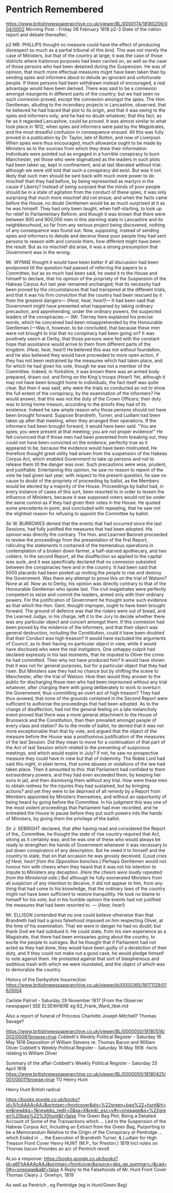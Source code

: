 # Pentrich Remembered

https://www.britishnewspaperarchive.co.uk/viewer/BL/0000174/18180206/004/0002
Morning Post - Friday 06 February 1818
p2-3
State of the nation report and debate thereafter;

p2 MR. PHILLIPS thought no measure could have the effect of producing disrespect so much as a partial tribunal of this kind. This was not merely the case of Ministers, but that of the country at large; it was the case of those districts where traitorous purposes had been carried on, as well as the case of those persons who had been detained during the Suspension. He was of opinion, that much more effectual measures mignt have been taken than by sending spies and informers about to delude an ignorant and unfortunate people. If these persons had been withdrawn instead of encouraged, a real advantage would have been derived. There was said to be a connexion amongst insurgents in different parts of the country; but we had seen no such connexion proved, except the connexion amongst the spies. The Hon. Gentleman, alluding to the incendiary projects in Lancashire, observed, that he believed he had traced that plot to its origin, and that it was owing to the spies and informers only; and he had no doubt whatever, that this fact, as far as it regarded Lancashire, could be proved. It was almost similar to what took place in 1812, when spies and informers were paid by the Magistrates, and the most dreadful confusion in consequence ensued. All this was fully proved in a publication by Dr. Taylor, late of Bolton, and now of Liverpool. When spies were thus encouraged, much allowance ought to be made by Ministers as to the sources from which they drew their information. Individuals were pointed out as engaged in a horrible conspiracy to burn Manchester, yet those who were stigmatized as the leaders in such plots had been taken up, kept in confinement, and at last liberated without trial. although we were still told that such a conspiracy did exist. But was it not likely that such men should be sent back with much more power to do mischief than they had before, by being represented as martyrs in the cause if Liberty? Instead of being surpised that the minds of poor people should be in a state of agitation from the conduct of these spies, it was only surprising that much more mischief did not ensue; and when the facts came before the House, no doubt Gentlemen would be as much surprised at it as he was himself. They had only been taught, when half-starting, to look up for relief to Parliamentary Reform; and though it was known that there were between 800 and 900,000 men in this alarming state in Lancashire and its neighbbourhood, so far from any serious project being discovered, nothing of any consequence was found out. Now, supposing, instead of sending spies and informers to delude and deceive these poor people they had sent persons to reason with and console them, how different might have been the result. But as no mischief did arise, it was a strong presumption that Government was in the wrong.

Mr. WYNNE thought it would have been better if all discussion had been postponed till the question had passed of referring the papers to a Committee; but as so much had been said, he owed it to the House and himself to declare, that his opinion of the propriety of the Suspension of the Habeas Carpus Act last year remained unchanged; that its necessity had been proved by the circumstances that had transpired at the different trials, and that it was his firm conviction that the country had been rescued by it from the greatest dangers— *(Hear, hear, hear!)—* It had been said that Government might have prevented what happened by taking ordinary precaution, and apprehending, under the ordinary powers, the suspected leaders of the conspiracies.— (Mr. Tierney here explained his precise words, which he conceived had been misapprehended by the Honourable Gentleman.)—Was it, however, to be concluded, that because these men were not brought to trial that no conspiracy had been going on? It was positively sworn at Derby, that those persons were fed with the constant hope that assistance would arrive to them from different parts of the kingdom. *(Hear, hear, hear!)* He believed this was not without foundation, and he also believed they would have proceeded to more open action, if they has not been restrained by the measures which had taken place, and for which he had given his vote, though he was not a member of the Committee. Indeed, in Yorkshire, it was known there was an armed body prepared, drawn out, and firing on the King's troops (*Hear!*) Yet, although it may not have been brought home to individuals, the fact itself was quite clear. But then it was said, why were the trials so conducted as not to show the full extent of the conspiracy, by the examination of the informers? He would answer, that this was not the duty of the Crown Officers; their duty was to bring home treason, according to the proofs they had of its existence. Indeed he saw ample reason why those persons should not have been brought forward. Suppose Brandreth, Turner, and Ludlam had been taken up after that meeting, when they arranged their operations. If the informers had been brought forward, it would have been said. "You are spies; you were present at that meeting; you are not proper evidence!" He felt convinced that if those men had been prevented from breaking out, they could not have been convicted on the evidence, perfectly true as it appeared to be, because the evidence would have been mistrusted. He therefore thought great utility had arisen from the suspension of the Habeas Corpus Act, which enabled Government to take up persons and not to release them till the danger was over. Such precautions were wise, prudent, and justifiable. Entertaining this opinion, he saw no reason to repent of the vote he had given last year; with respect to the present question, he saw no cause to doubt of the propriety of proceeding by ballot, as the Members would be elected by a majority of the House. Proceedings by ballot had, in every instance of cases of this sort, been resorted to in order to lessen the influence of Ministers, because it was supposed voters would not be under the same control as if they had given their votes in the House. He quoted some precedents in point, and concluded with repeating, that he saw not the slightest reason for refusing to appoint the Committee by ballot.

Sir W. BURROWES denied that the events that had occurred since the last Sessions, had fully justified the measures that had been adopted. His opinion was directly the contrary. The Hon. and Learned Baronet proceeded to review the proceedings from the presentation of the first Report, ridiculing the statements it contained of the tremendous operations in contemplation of a broken down farmer, a half-starved apothecary, and two coblers. In the second Report, all the disaffection so applied to the capital was sunk, and it was specifically declared that no connexion subsisted between the conspiracies here and in the country. It had been said that 5000 placards had been posted up inviting the people to rise and destroy the Government. Was there any attempt to prove this on the trial of Watson? None at all. Now as to Derby, his opinion was directly contrary to that of the Honourable Gentleman who spoke last. The civil magistrates were perfectly competent to seize and commit the leaders, armed only with their ordinary powers. For the justification of Government he thought some such evidence as that which the Hon. Gent. thought improper, ought to have been brought forward. The ground of defence was that the rioters were out of bread, and the Learned Judge, in his charge, left it to the Jury to decide whether there was any particular object and concert amongst them. If this connexion had been proved by the evidence of the informers, and that their object was general destruction, including the Constitution, could it have been doubted that their Conduct was high treason? It would have excluded the arguments of Council, as to their having no particular object in view, while it would have disclosed who were the real instigators. One unhappy culprit had declared expressly in his last moments, that he imputed to Oliver the crime he had committed. Then why not have produced him? It would have shown that it was not for general purposes, but for a particular object that they had risen. But Ministers saw they had no chance but by shifting the scene to Manchester, after the trial of Watson. How then would they answer to the public for discharging those men who had been imprisoned without any trial whatever, after charging them with going deliberately to work to overturn the Government; thus committing an overt act of high treason? They had thus avowed, that none of the grounds contained in the Second Report were sufficient to authorise the proceedings that had been adopted. As to the charge of disaffection, had not the general feeling on a late melancholy event proved that there was a more general attachment to the House of Brunswick and the Constitution, than then prevailed amongst people of every class and station? As to the mode of ballot, he denied that it was not more exceptionable than that by vote, and argued that the object of the measure before the House was a posthumous justification of the measures of the last Session. Did they mean to move for a continuation of that part of the Act of last Session which related to the preventing of suspicious meetings, and which would expire in July? If not, he saw no prospective measure they could have in view but that of indemnity. The Noble Lord had said this night, in plain terms, that some abuses or violations of the law had taken place. Then it amounted to this: that Parliament had confided to them extraordinary powers, and they had even exceeded them, by keeping her sons in jail, and then dismissing them without any trial. How were these men to obtain redress for the injuries they had sustained, but by bringing actions? and yet they were to be deprived of all remedy by a Report from Members appointed by Ministers themselves, and without an opportunity of being heard by going before the Committee. In his judgment this was one of the most violent proceedings that Parliament had ever recorded, and he entreated the House to pause before they put such powers into the hands of Ministers, by giving them the privilege of the ballot.

Sir J. SEBRIGHT declared, that after having read and considered the Report of the_ Committee, he thought the state of rise country required that Act, strong as it certainly was; and he was one of these who would always be ready to strengthen the hands of Government whenever it was necessary to put down conspirators of any description. But he owed it to himself and the country to state, that on that occasion he was grossly deceived. (*Loud cries of Hear, hear! from the Opposition benches.*) Perhaps Gentlemen would not honour him with cheers when they heard that it was not his intention to impute to Ministers any deception. (*Here the cheers were loudly repeated from the Ministerial side.*) But although he fully exonerated Ministers from all suspicion of any intention to deceive, it did not appear to him, from any thing that had come to his knowledge, that the ordinary laws of the country might not have been sufficient to restore tranquillity. He took no blame to himself for his vote; but in his humble opinion the events had not justified the measures that had been resorted to. — (*Hear, hear!*)

Mr. ELLISON contended that no one could believe otherwise than that Brandreth had had a gross falsehood imposed on him respecting Oliver, at the time of his examination. That we were in danger he had no doubt; but thank God we had subdued it. He could state, from his own experience as a Magistrate, that there had been emissaries going about the country, to excite the people to outrages. But he thought that if Parliament had not acted as they had done, they would have been guilty of a dereliction of their duty, and if they could not make out a good case, he would pledge himself to vote against them. He protested against that sort of blasphemous and seditious trash with which we were inundated, and the object of which was to demoralize the country.

History of the Derbyshire Insurrection
https://www.britishnewspaperarchive.co.uk/viewer/bl/0000365/18171129/016/0004

Carlisle Patriot - Saturday 29 November 1817
[From the Observer newspaper] SEE ELSEWHERE eg 62_Frank_Ward_libel.md

Also a report of funeral of Princess Charlotte
Joseph Mitchell? Thomas Savage?


https://www.britishnewspaperarchive.co.uk/viewer/BL/0000050/18180516/002/0008?browse=true
Cobbett's Weekly Political Register - Saturday 16 May 1818
Deposition of William Stevens re: Thomas Bacon and William Oliver
Cobbett's Weekly Political Register - Saturday 16 May 1818 -facts relating to William Oliver


Summary of the affair
Cobbett's Weekly Political Register - Saturday 25 April 1818
https://www.britishnewspaperarchive.co.uk/viewer/BL/0000050/18180425/001/0001?browse=true TO Henry Hunt

Henry Hunt British radical


https://books.google.co.uk/books?id=5j1cAAAAcAAJ&printsec=frontcover&dq=%22green+bag%22+hunt&hl=en&newbks=1&newbks_redir=0&sa=X&redir_esc=y#v=onepage&q=%22green%20bag%22%20hunt&f=false
The Green Bag Plot; Being a Detailed Account of Some of the Transactions which ... Led to the Suspension of the Habeas Corpus Act, Including an Extract from the Green Bag, Purporting to be a Memorandum Relative to the Origin of the Conspiracy at Pentridge ... which Ended in ... the Execution of Brandreth Turner, & Ludlam for High Treason
Front Cover
Henry HUNT (M.P., for Preston.)
1819
Incl notes on Thomas bacon
Provides an a/c of Pentrich revolt


ALso a response:
https://books.google.co.uk/books?id=a6FhAAAAcAAJ&printsec=frontcover&source=gbs_ge_summary_r&cad=0#v=onepage&q&f=false
A Reply to the Falsehoods of Mr. Hunt
Front Cover
Thomas Cleary
J. Onwhyn, 1819

As well as Pentrich , eg Pentridge (eg in Hunt/Green Bag)

